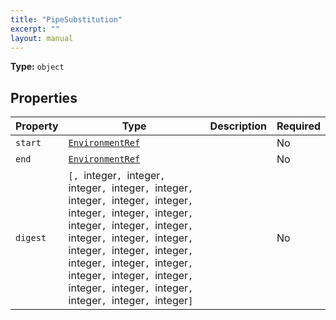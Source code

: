 ```yaml
---
title: "PipeSubstitution"
excerpt: ""
layout: manual
---
```



**Type:** `object`





## Properties

| Property | Type | Description | Required |
|----------|------|-------------|----------|
| `start` |[`EnvironmentRef`](/docs/kcl/types/EnvironmentRef)|  | No |
| `end` |[`EnvironmentRef`](/docs/kcl/types/EnvironmentRef)|  | No |
| `digest` |`[, `integer`, `integer`, `integer`, `integer`, `integer`, `integer`, `integer`, `integer`, `integer`, `integer`, `integer`, `integer`, `integer`, `integer`, `integer`, `integer`, `integer`, `integer`, `integer`, `integer`, `integer`, `integer`, `integer`, `integer`, `integer`, `integer`, `integer`, `integer`, `integer`, `integer`, `integer`, `integer`]`|  | No |


